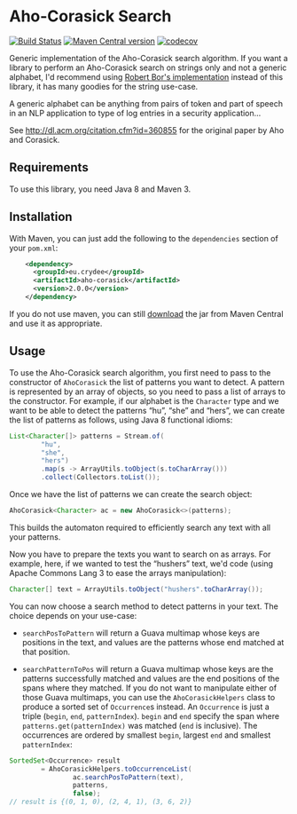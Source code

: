 Aho-Corasick Search
===

[![Build Status](https://github.com/m09/aho-corasick/workflows/CI/badge.svg)](https://github.com/m09/aho-corasick/actions?workflow=CI) [![Maven Central version](https://img.shields.io/maven-central/v/eu.crydee/aho-corasick.svg)](http://search.maven.org/#search|ga|1|a%3A%22aho-corasick%22) [![codecov](https://codecov.io/gh/m09/aho-corasick/branch/master/graph/badge.svg)](https://codecov.io/gh/m09/aho-corasick)

Generic implementation of the Aho-Corasick search algorithm. If you want a library to perform an Aho-Corasick search on strings only and not a generic alphabet, I'd recommend using [Robert Bor's implementation][robertbor] instead of this library, it has many goodies for the string use-case.

A generic alphabet can be anything from pairs of token and part of speech in an NLP application to type of log entries in a security application…

See http://dl.acm.org/citation.cfm?id=360855 for the original paper by Aho and Corasick.

[robertbor]: https://github.com/robert-bor/aho-corasick

Requirements
---

To use this library, you need Java 8 and Maven 3.

Installation
---

With Maven, you can just add the following to the `dependencies` section of your `pom.xml`:

```xml
    <dependency>
      <groupId>eu.crydee</groupId>
      <artifactId>aho-corasick</artifactId>
      <version>2.0.0</version>
    </dependency>
```

If you do not use maven, you can still [download][dl] the jar from Maven Central and use it as appropriate.

[dl]: http://search.maven.org/remotecontent?filepath=eu/crydee/aho-corasick/2.0.0/aho-corasick-2.0.0.jar

Usage
-----

To use the Aho-Corasick search algorithm, you first need to pass to the constructor of `AhoCorasick` the list of patterns you want to detect. A pattern is represented by an array of objects, so you need to pass a list of arrays to the constructor. For example, if our alphabet is the `Character` type and we want to be able to detect the patterns “hu”, “she” and “hers”, we can create the list of patterns as follows, using Java 8 functional idioms:

```java
List<Character[]> patterns = Stream.of(
        "hu",
        "she",
        "hers")
        .map(s -> ArrayUtils.toObject(s.toCharArray()))
        .collect(Collectors.toList());
```

Once we have the list of patterns we can create the search object:

```java
AhoCorasick<Character> ac = new AhoCorasick<>(patterns);
```

This builds the automaton required to efficiently search any text with all your patterns.

Now you have to prepare the texts you want to search on as arrays. For example, here, if we wanted to test the “hushers” text, we'd code (using Apache Commons Lang 3 to ease the arrays manipulation):

```java
Character[] text = ArrayUtils.toObject("hushers".toCharArray());
```

You can now choose a search method to detect patterns in your text. The choice depends on your use-case:

- `searchPosToPattern` will return a Guava multimap whose keys are positions in the text, and values are the patterns whose end matched at that position.

- `searchPatternToPos` will return a Guava multimap whose keys are the patterns successfully matched and values are the end positions of the spans where they matched. If you do not want to manipulate either of those Guava multimaps, you can use the `AhoCorasickHelpers` class to produce a sorted set of `Occurrence`s instead. An `Occurrence` is just a triple (`begin`, `end`, `patternIndex`). `begin` and `end` specify the span where `patterns.get(patternIndex)` was matched (`end` is inclusive). The occurrences are ordered by smallest `begin`, largest `end` and smallest `patternIndex`:

```java
SortedSet<Occurrence> result
        = AhoCorasickHelpers.toOccurrenceList(
                ac.searchPosToPattern(text),
                patterns,
                false);
// result is {(0, 1, 0), (2, 4, 1), (3, 6, 2)}
```
